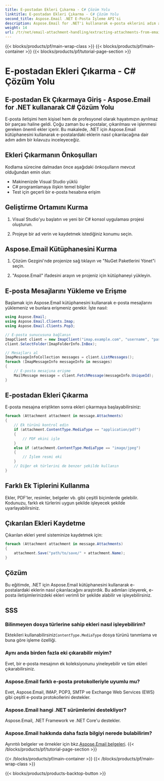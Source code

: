 ```yaml
---
title: E-postadan Ekleri Çıkarma - C# Çözüm Yolu
linktitle: E-postadan Ekleri Çıkarma - C# Çözüm Yolu
second_title: Aspose.Email .NET E-Posta İşleme API'si
description: Aspose.Email for .NET'i kullanarak e-posta eklerini adım adım çıkarmayı öğrenin. Çeşitli formatları kullanın ve kolaylıkla kaydedin.
weight: 14
url: /tr/net/email-attachment-handling/extracting-attachments-from-email-csharp-walkthrough/
---
```


{{< blocks/products/pf/main-wrap-class >}}
{{< blocks/products/pf/main-container >}}
{{< blocks/products/pf/tutorial-page-section >}}

# E-postadan Ekleri Çıkarma - C# Çözüm Yolu


## E-postadan Ek Çıkarmaya Giriş - Aspose.Email for .NET kullanarak C# Çözüm Yolu

E-posta iletişimi hem kişisel hem de profesyonel olarak hayatımızın ayrılmaz bir parçası haline geldi. Çoğu zaman bu e-postalar, çıkarılması ve işlenmesi gereken önemli ekler içerir. Bu makalede, .NET için Aspose.Email kütüphanesini kullanarak e-postalardaki eklerin nasıl çıkarılacağına dair adım adım bir kılavuzu inceleyeceğiz.

## Ekleri Çıkarmanın Önkoşulları

Kodlama sürecine dalmadan önce aşağıdaki önkoşulların mevcut olduğundan emin olun:

- Makinenizde Visual Studio yüklü
- C# programlamaya ilişkin temel bilgiler
- Test için geçerli bir e-posta hesabına erişim

## Geliştirme Ortamını Kurma

1. Visual Studio'yu başlatın ve yeni bir C# konsol uygulaması projesi oluşturun.

2. Projeye bir ad verin ve kaydetmek istediğiniz konumu seçin.

## Aspose.Email Kütüphanesini Kurma

1. Çözüm Gezgini'nde projenize sağ tıklayın ve "NuGet Paketlerini Yönet"i seçin.

2. "Aspose.Email" ifadesini arayın ve projeniz için kütüphaneyi yükleyin.

## E-posta Mesajlarını Yükleme ve Erişme

Başlamak için Aspose.Email kütüphanesini kullanarak e-posta mesajlarını yüklemeniz ve bunlara erişmeniz gerekir. İşte nasıl:

```csharp
using Aspose.Email;
using Aspose.Email.Clients.Imap;
using Aspose.Email.Clients.Pop3;

// E-posta sunucusuna bağlanın
ImapClient client = new ImapClient("imap.example.com", "username", "password");
client.SelectFolder(ImapFolderInfo.InBox);

// Mesajları al
ImapMessageInfoCollection messages = client.ListMessages();
foreach (ImapMessageInfo messageInfo in messages)
{
    // E-posta mesajına erişme
    MailMessage message = client.FetchMessage(messageInfo.UniqueId);
}
```

## E-postadan Ekleri Çıkarma

E-posta mesajına eriştikten sonra ekleri çıkarmaya başlayabilirsiniz:

```csharp
foreach (Attachment attachment in message.Attachments)
{
    // Ek türünü kontrol edin
    if (attachment.ContentType.MediaType == "application/pdf")
    {
        // PDF ekini işle
    }
    else if (attachment.ContentType.MediaType == "image/jpeg")
    {
        // İşlem resmi eki
    }
    // Diğer ek türlerini de benzer şekilde kullanın
}
```

## Farklı Ek Tiplerini Kullanma

Ekler, PDF'ler, resimler, belgeler vb. gibi çeşitli biçimlerde gelebilir. Kodunuzu, farklı ek türlerini uygun şekilde işleyecek şekilde uyarlayabilirsiniz.

## Çıkarılan Ekleri Kaydetme

Çıkarılan ekleri yerel sisteminize kaydetmek için:

```csharp
foreach (Attachment attachment in message.Attachments)
{
    attachment.Save("path/to/save/" + attachment.Name);
}
```

## Çözüm

Bu eğitimde, .NET için Aspose.Email kütüphanesini kullanarak e-postalardaki eklerin nasıl çıkarılacağını araştırdık. Bu adımları izleyerek, e-posta iletişimlerinizdeki ekleri verimli bir şekilde alabilir ve işleyebilirsiniz.

## SSS

### Bilinmeyen dosya türlerine sahip ekleri nasıl işleyebilirim?

 Ektekileri kullanabilirsiniz`ContentType.MediaType` dosya türünü tanımlama ve buna göre işleme özelliği.

### Aynı anda birden fazla eki çıkarabilir miyim?

Evet, bir e-posta mesajının ek koleksiyonunu yineleyebilir ve tüm ekleri çıkarabilirsiniz.

### Aspose.Email farklı e-posta protokolleriyle uyumlu mu?

Evet, Aspose.Email, IMAP, POP3, SMTP ve Exchange Web Services (EWS) gibi çeşitli e-posta protokollerini destekler.

### Aspose.Email hangi .NET sürümlerini destekliyor?

Aspose.Email, .NET Framework ve .NET Core'u destekler.

### Aspose.Email hakkında daha fazla bilgiyi nerede bulabilirim?

 Ayrıntılı belgeler ve örnekler için bkz.[Aspose.Email belgeleri](https://reference.aspose.com/email/net/).
{{< /blocks/products/pf/tutorial-page-section >}}

{{< /blocks/products/pf/main-container >}}
{{< /blocks/products/pf/main-wrap-class >}}

{{< blocks/products/products-backtop-button >}}
